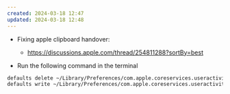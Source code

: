 ```yaml
---
created: 2024-03-18 12:47
updated: 2024-03-18 12:48
---
```

- Fixing apple clipboard handover:
	- https://discussions.apple.com/thread/254811288?sortBy=best

- Run the following command in the terminal
```bash
defaults delete ~/Library/Preferences/com.apple.coreservices.useractivityd.plist ClipboardSharingEnabled
defaults write ~/Library/Preferences/com.apple.coreservices.useractivityd.plist ClipboardSharingEnabled 1
```